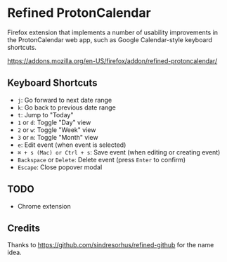 # Refined ProtonCalendar

Firefox extension that implements a number of usability improvements in the ProtonCalendar web app, such as Google Calendar-style keyboard shortcuts.

https://addons.mozilla.org/en-US/firefox/addon/refined-protoncalendar/

## Keyboard Shortcuts

* `j`: Go forward to next date range
* `k`: Go back to previous date range
* `t`: Jump to "Today"
* `1` or `d`: Toggle "Day" view
* `2` or `w`: Toggle "Week" view
* `3` or `m`: Toggle "Month" view
* `e`: Edit event (when event is selected)
* `⌘ + s (Mac) or Ctrl + s`: Save event (when editing or creating event)
* `Backspace` or `Delete`: Delete event (press `Enter` to confirm)
* `Escape`: Close popover modal

## TODO

* Chrome extension

## Credits

Thanks to https://github.com/sindresorhus/refined-github for the name idea.
